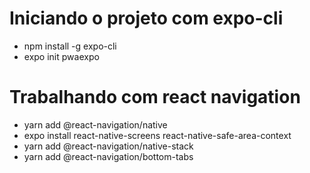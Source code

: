 # Iniciando o projeto com expo-cli
- npm install -g expo-cli
- expo init pwaexpo

# Trabalhando com react navigation
- yarn add @react-navigation/native
- expo install react-native-screens react-native-safe-area-context
- yarn add @react-navigation/native-stack
- yarn add @react-navigation/bottom-tabs